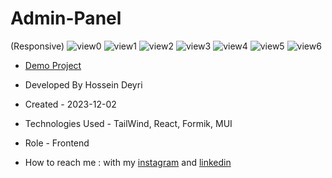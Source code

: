 # Admin-Panel
(Responsive)
![view0](https://github.com/hossein-deyri/Admin-Panel/assets/136192436/83929a52-bac4-46a6-a043-3b3c84372179)
![view1](https://github.com/hossein-deyri/Admin-Panel/assets/136192436/a8b3b211-4e1a-4609-bbf0-efc9d9b1c5b1)
![view2](https://github.com/hossein-deyri/Admin-Panel/assets/136192436/b41e4ec8-e47c-40af-8644-6c6e4737c3df)
![view3](https://github.com/hossein-deyri/Admin-Panel/assets/136192436/4def81a6-4e2f-4226-b366-8fd242c5d542)
![view4](https://github.com/hossein-deyri/Admin-Panel/assets/136192436/faf5c7e8-72c1-4761-9644-3717c7655b3d)
![view5](https://github.com/hossein-deyri/Admin-Panel/assets/136192436/d3192ae7-bcf8-40e7-8e52-538b0d936d71)
![view6](https://github.com/hossein-deyri/Admin-Panel/assets/136192436/397b32e9-9abb-4e7b-aae2-b4e6d221a7bf)

- [Demo Project](https://admin-panel-tl9z.vercel.app/)

- Developed By Hossein Deyri

- Created - 2023-12-02

- Technologies Used - TailWind, React, Formik, MUI 

- Role - Frontend

- How to reach me : with my [instagram](https://www.instagram.com/hossein.deyri_web) and [linkedin](https://www.linkedin.com/in/hossein-deyri)
